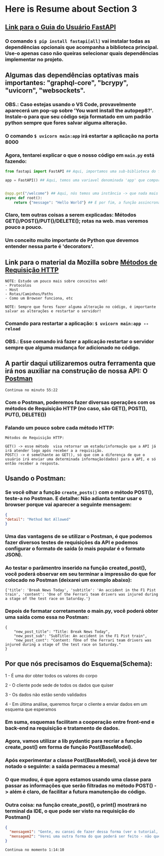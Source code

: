 # Here is Resume about Section 3

## [Link para o Guia do Usuário FastAPI](https://fastapi.tiangolo.com/tutorial/)

### O comando `$ pip install fastapi[all]` vai instalar todas as dependências opcionais que acompanha a biblioteca principal. Use-o apenas caso não queiras selecionar quais dependências implementar no projeto.

## Algumas das dependências optativas mais importantes: "graphql-core", "bcrypy", "uvicorn", "websockets".

### OBS.: Caso estejas usando o VS Code, provavelmente aparecerá um pop-up sobre 'You want install the autopep8?'. Instale-o para que seu código seja formatado em um padrão python sempre que fores salvar alguma alteração.

### O comando `$ uvicorn main:app` irá estartar a aplicação na porta 8000

### Agora, tentarei explicar o que o nosso código em `main.py` está fazendo:

```python
from fastapi import FastAPI ## Aqui, importamos uma sub-biblioteca do fastapi: a FastAPI -> que usamos para disponibilizar os métodos que usaremos a seguir.

app = FastAPI() ## Aqui, temos uma variavel denominada 'app' que comportará t0d0 o conteudo da sub-lib.


@app.get("/welcome") ## Aqui, nós temos uma instância -> que nada mais é do que um método que usamos para determinar uma rota.
async def root():
    return {"message": "Hello World"} ## E por fim, a função assincrona irá retornar uma mensagem dizendo "Hello World"
```

### Claro, tem outras coisas a serem explicadas: Métodos GET()/POST()/PUT()/DELETE(); rotas na web. mas veremos pouco a pouco.

### Um conceito muito importante de Python que devemos entender nessa parte é 'decorators'.

## Link para o material da Mozilla sobre [Métodos de Requisição HTTP](https://developer.mozilla.org/en-US/docs/Web/HTTP/Methods)

```
NOTE: Estude um pouco mais sobre conceitos web!
- Protocolos
- Host
- Rotas/Caminhos/Paths
- Como um Browser funciona, etc
```

`NOTE: Sempre que fores fazer alguma alteração no código, é importante salvar as alterações e restartar o servidor!`

### Comando para restartar a aplicação: `$ uvicorn main:app --reload`

### OBS.: Esse comando irá fazer a aplicação restartar o servidor sempre que alguma mudança for adicionado no código. 

## A partir daqui utilizaremos outra ferramenta que irá nos auxiliar na construção de nossa API: O [Postman](https://www.postman.com/downloads/)

`Continua no minuto 55:22`

### Com o Postman, poderemos fazer diversas operações com os métodos de Requisição HTTP (no caso, são GET(), POST(), PUT(), DELETE())

### Falando um pouco sobre cada método HTTP:

```
Métodos de Requisição HTTP:

GET() -> esse método  visa retornar um estado/informação que a API já irá atender logo após receber a a requisição.
POST() -> é semelhante ao GET(), só que com a diferença de que o usuário irá enviar uma determinada informação(dados) para a API, e só então receber a resposta.
```

## Usando o Postman:

### Se você olhar a função `create_posts()` com o método POST(), teste-a no Postman. E detalhe: Não adianta tentar usar o browser porque vai aparecer a seguinte mensagem:

```json
{
"detail": "Method Not Allowed"
}
```

### Uma das vantagens de se utilizar o Postman, é que podemos fazer diversos testes de requisições da API e podemos configurar o formato de saída (o mais popular é o formato JSON).

### Ao testar o parâmentro inserido na função created_post(), você poderá observar em seu terminar a impressão do que for colocado no Postman (deixarei um exemplo abaixo):

```
{'title': 'Break News Today', 'subtitle': 'An accident in the F1 Pist train', 'content': 'One of the Ferrari team drivers was injured during a stage of the test race on Saturday.'}
```

### Depois de formatar corretamente o main.py, você poderá obter uma saída como essa no Postman:

```
{
    "new_post_title": "Title: Break News Today",
    "new_post_sub": "SubTitle: An accident in the F1 Pist train",
    "new_post_cont": "Content: fOne of the Ferrari team drivers was injured during a stage of the test race on Saturday."
}
```

## Por que nós precisamos do Esquema(Schema):

1 - É uma dor obter todos os valores do corpo

2 - O cliente pode sede de todos os dados que quiser

3 - Os dados não estão sendo validados

4 - Em última análise, queremos forçar o cliente a enviar dados em um esquema que esperamos

### Em suma, esquemas facilitam a cooperação entre front-end e back-end na requisição e tratamento de dados.

### Agora, vamos utilizar a lib pydantic para recriar a função create_post() em forma de função Post(BaseModel).

### Após experimentar a classe Post(BaseModel), você já deve ter notado o seguinte: a saída permaceu a mesma!

### O que mudou, é que agora estamos usando uma classe para passar as informações que serão filtradas no método POST() -> além é claro, de facilitar a futura manutenção do código.

### Outra coisa: na função create_post(), o print() mostrará no terminal da IDE, o que pode ser visto na requisição do Postman()

```json
{
  "mensagem1": "Gente, eu cansei de fazer dessa forma (ver o tutorial, tentar traduzir o que foi dito e explicar o código). Isso demora muito para ser feito",
  "mensagem2": "Verei uma outra forma do que poderá ser feito - não quero desperdiçar esse trabalho! Mas quero concluir ele o quanto antes."
}
```

`Continua no momento 1:14:10`